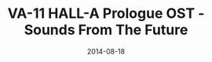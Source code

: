 ---
discogs_id: 8143152
discogs_master_id: 961195
title: VA-11 HALL-A Prologue OST - Sounds From The Future
artists: ['Garoad']
date: 2014-08-18
genre: ['Electronic', 'Jazz']
image: VA-11 HALL-A Prologue OST - Sounds From The Future-8143152.jpg
country: US
styles: ['Synthwave']
---